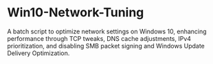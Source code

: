 # Win10-Network-Tuning
A batch script to optimize network settings on Windows 10, enhancing performance through TCP tweaks, DNS cache adjustments, IPv4 prioritization, and disabling SMB packet signing and Windows Update Delivery Optimization.
